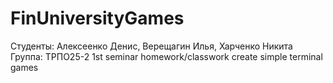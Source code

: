 # FinUniversityGames
Студенты: Алексеенко Денис, Верещагин Илья, Харченко Никита <br>
Группа: ТРПО25-2
1st seminar homework/classwork create simple terminal games
